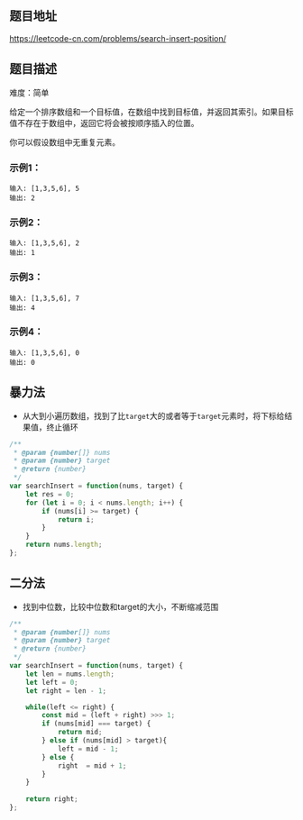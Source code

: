 ## 题目地址

https://leetcode-cn.com/problems/search-insert-position/

## 题目描述

难度：简单

给定一个排序数组和一个目标值，在数组中找到目标值，并返回其索引。如果目标值不存在于数组中，返回它将会被按顺序插入的位置。

你可以假设数组中无重复元素。

### 示例1：

```
输入: [1,3,5,6], 5
输出: 2
```

### 示例2：

```
输入: [1,3,5,6], 2
输出: 1
```

### 示例3：

```
输入: [1,3,5,6], 7
输出: 4
```

### 示例4：

```
输入: [1,3,5,6], 0
输出: 0
```

## 暴力法

- 从大到小遍历数组，找到了比`target`大的或者等于`target`元素时，将下标给结果值，终止循环

```js
/**
 * @param {number[]} nums
 * @param {number} target
 * @return {number}
 */
var searchInsert = function(nums, target) {
    let res = 0;
    for (let i = 0; i < nums.length; i++) {
        if (nums[i] >= target) {
            return i;
        } 
    }
    return nums.length;
};
```

## 二分法

- 找到中位数，比较中位数和target的大小，不断缩减范围

```js
/**
 * @param {number[]} nums
 * @param {number} target
 * @return {number}
 */
var searchInsert = function(nums, target) {
    let len = nums.length;
    let left = 0;
    let right = len - 1;

    while(left <= right) {
        const mid = (left + right) >>> 1;
        if (nums[mid] === target) {
            return mid;
        } else if (nums[mid] > target){
            left = mid - 1;
        } else {
            right  = mid + 1;
        }
    }
    
    return right;
};
```

